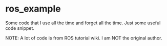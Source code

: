 ros_example
===========

Some code that I use all the time and forget all the time. 
Just some useful code snippet. 

NOTE: 
A lot of code is from ROS tutorial wiki. I am NOT the original author. 

